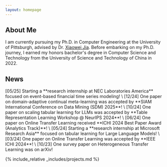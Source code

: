 ```yaml
---
layout: homepage
---
```


<!-- ## About Me -->
<h2 id="about-me">About Me</h2>

I am currently pursuing my Ph.D. in Computer Engineering at the University of Pittsburgh, advised by Dr. <a href="https://sites.pitt.edu/~xiaowei/" target="_blank">Xiaowei Jia</a>.  Before embarking on my Ph.D. journey, I earned my honors bachelor's degree in Computer Science and Technology from the University of Science and Technology of China in 2022.

<h2 id="news">News</h2>
[05/25] Starting a **research internship at NEC Laboratories America** focused on event-based financial time series modeling! \
[12/24] One paper on domain-adaptive continual meta-learning was accepted by **SIAM International Conference on Data Mining (SDM) 2025**! \
[10/24] One paper on scaling tabular learning for LLMs was accepted by **Table Representation Learning Workshop @ NeurIPS 2024**! \
[06/24] One paper on Online Transfer Learning received **ICHI 2024 Best Paper Award (Analytics Track)**! \
[05/24] Starting a **research internship at Microsoft Research Asia** focused on tabular learning for Large Language Models! \
[03/24] One paper on Online Transfer Learning was accepted by **IEEE ICHI 2024**! \
[10/23] One survey paper on Heterogeneous Transfer Learning was on arXiv!

{% include_relative _includes/projects.md %}
